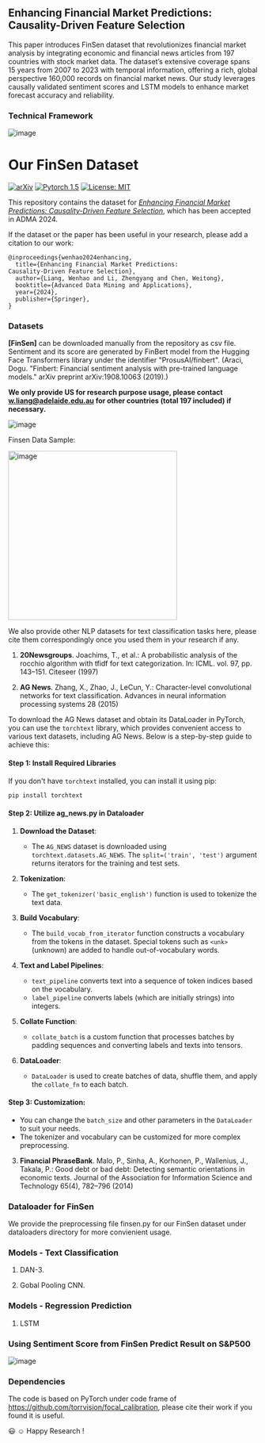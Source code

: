 ## Enhancing Financial Market Predictions: Causality-Driven Feature Selection

This paper introduces FinSen dataset that revolutionizes financial market analysis by integrating economic and financial news articles from 197 countries with stock market data. The dataset’s extensive coverage spans 15 years from 2007 to 2023 with temporal information, offering a rich, global perspective 160,000 records on financial market news. Our study leverages causally validated sentiment scores and LSTM models to enhance market forecast accuracy and reliability.

### Technical Framework

![image](https://github.com/user-attachments/assets/2984d8d1-e827-488e-bc73-ed9677b86b64)



# Our FinSen Dataset
[![arXiv](https://img.shields.io/badge/stat.ML-arXiv%3A2006.08437-B31B1B.svg)](https://arxiv.org/abs/2408.01005)
[![Pytorch 1.5](https://img.shields.io/badge/pytorch-1.5.1-blue.svg)](https://pytorch.org/)
[![License: MIT](https://img.shields.io/badge/License-MIT-yellow.svg)](https://github.com/EagleAdelaide/FinSen_Dataset/LICENSE)

This repository contains the dataset for [*Enhancing Financial Market Predictions:
Causality-Driven Feature Selection*](https://arxiv.org/abs/2408.01005), which has been accepted in ADMA 2024.

If the dataset or the paper has been useful in your research, please add a citation to our work:

```
@inproceedings{wenhao2024enhancing,
  title={Enhancing Financial Market Predictions:
Causality-Driven Feature Selection},
  author={Liang, Wenhao and Li, Zhengyang and Chen, Weitong},
  booktitle={Advanced Data Mining and Applications},
  year={2024},
  publisher={Springer},
}
```

### Datasets

**[FinSen]** can be downloaded manually from the repository as csv file. Sentiment and its score are generated by FinBert model from the Hugging Face Transformers library under the identifier "ProsusAI/finbert".  (Araci, Dogu. "Finbert: Financial sentiment analysis with pre-trained language models." arXiv preprint arXiv:1908.10063 (2019).)

**We only provide US for research purpose usage, please contact w.liang@adelaide.edu.au for other countries (total 197 included) if necessary.**

![image](https://github.com/user-attachments/assets/f28e670a-7329-409d-81cb-1fe47da22140)

Finsen Data Sample:

<img width="341" alt="image" src="https://github.com/user-attachments/assets/6ab08486-85b7-4cf6-b4fe-7d4294624f91">

We also provide other NLP datasets for text classification tasks here, please cite them correspondingly once you used them in your research if any.

1. **20Newsgroups**. Joachims, T., et al.: A probabilistic analysis of the rocchio algorithm with tfidf for
text categorization. In: ICML. vol. 97, pp. 143–151. Citeseer (1997)

2. **AG News**. Zhang, X., Zhao, J., LeCun, Y.: Character-level convolutional networks for text
classification. Advances in neural information processing systems 28 (2015)

To download the AG News dataset and obtain its DataLoader in PyTorch, you can use the `torchtext` library, which provides convenient access to various text datasets, including AG News. Below is a step-by-step guide to achieve this:

#### Step 1: Install Required Libraries

If you don't have `torchtext` installed, you can install it using pip:

```bash
pip install torchtext
```
#### Step 2: Utilize ag_news.py in Dataloader

  1. **Download the Dataset**:
     - The `AG_NEWS` dataset is downloaded using `torchtext.datasets.AG_NEWS`. The `split=('train', 'test')` argument returns iterators for the training and test sets.
  
  2. **Tokenization**:
     - The `get_tokenizer('basic_english')` function is used to tokenize the text data.
  
  3. **Build Vocabulary**:
     - The `build_vocab_from_iterator` function constructs a vocabulary from the tokens in the dataset. Special tokens such as `<unk>` (unknown) are added to handle out-of-vocabulary words.
  
  4. **Text and Label Pipelines**:
     - `text_pipeline` converts text into a sequence of token indices based on the vocabulary.
     - `label_pipeline` converts labels (which are initially strings) into integers.
  
  5. **Collate Function**:
     - `collate_batch` is a custom function that processes batches by padding sequences and converting labels and texts into tensors.
  
  6. **DataLoader**:
     - `DataLoader` is used to create batches of data, shuffle them, and apply the `collate_fn` to each batch.

#### Step 3: Customization:

- You can change the `batch_size` and other parameters in the `DataLoader` to suit your needs. 
- The tokenizer and vocabulary can be customized for more complex preprocessing.
  
3. **Financial PhraseBank**. Malo, P., Sinha, A., Korhonen, P., Wallenius, J., Takala, P.: Good debt or bad debt:
Detecting semantic orientations in economic texts. Journal of the Association for
Information Science and Technology 65(4), 782–796 (2014)

### Dataloader for FinSen

We provide the preprocessing file finsen.py for our FinSen dataset under dataloaders directory for more convienient usage.

### Models - Text Classification

1. DAN-3. 

2. Gobal Pooling CNN.

### Models - Regression Prediction

1. LSTM

### Using Sentiment Score from FinSen Predict Result on S&P500

![image](https://github.com/user-attachments/assets/2d9b4dd7-7f59-425c-b812-2cca57719243)

### Dependencies

The code is based on PyTorch under code frame of https://github.com/torrvision/focal_calibration, please cite their work if you found it is useful.

:smiley: ☺ Happy Research !


